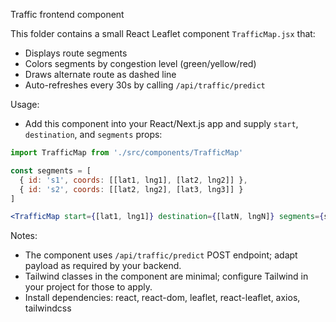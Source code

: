 Traffic frontend component

This folder contains a small React Leaflet component `TrafficMap.jsx` that:
- Displays route segments
- Colors segments by congestion level (green/yellow/red)
- Draws alternate route as dashed line
- Auto-refreshes every 30s by calling `/api/traffic/predict`

Usage:
- Add this component into your React/Next.js app and supply `start`, `destination`, and `segments` props:

```jsx
import TrafficMap from './src/components/TrafficMap'

const segments = [
  { id: 's1', coords: [[lat1, lng1], [lat2, lng2]] },
  { id: 's2', coords: [[lat2, lng2], [lat3, lng3]] }
]

<TrafficMap start={[lat1, lng1]} destination={[latN, lngN]} segments={segments} />
```

Notes:
- The component uses `/api/traffic/predict` POST endpoint; adapt payload as required by your backend.
- Tailwind classes in the component are minimal; configure Tailwind in your project for those to apply.
- Install dependencies: react, react-dom, leaflet, react-leaflet, axios, tailwindcss
